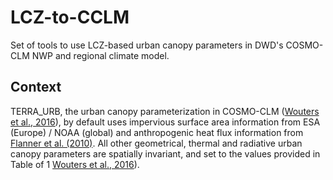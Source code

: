 # LCZ-to-CCLM

Set of tools to use LCZ-based urban canopy parameters in DWD's COSMO-CLM NWP and regional climate model.

## Context
TERRA_URB, the urban canopy parameterization in COSMO-CLM ([Wouters et al., 2016](https://gmd.copernicus.org/articles/9/3027/2016/)), by default uses impervious surface area information from ESA (Europe) / NOAA (global) and anthropogenic heat flux information from [Flanner et al. (2010)](https://agupubs.onlinelibrary.wiley.com/doi/full/10.1029/2008gl036465). All other geometrical, thermal and radiative urban canopy parameters are spatially invariant, and set to the values provided in Table of 1 [Wouters et al., 2016](https://gmd.copernicus.org/articles/9/3027/2016/)).


